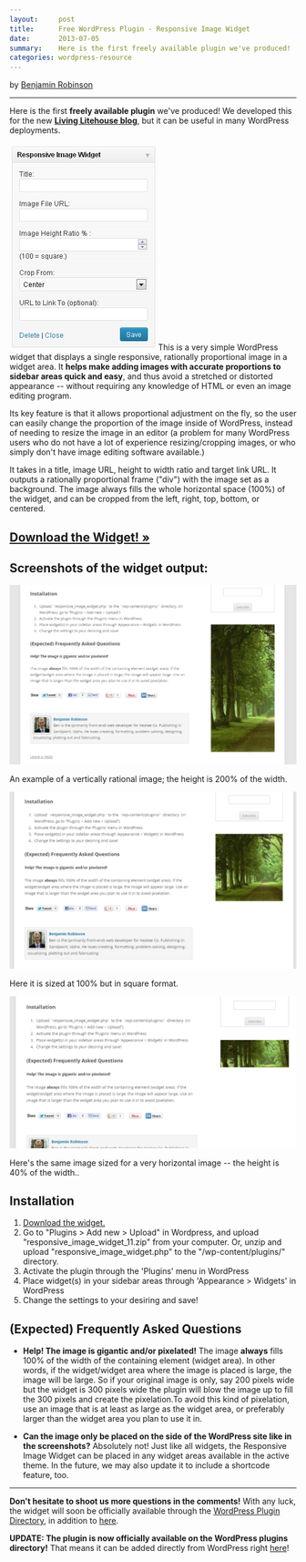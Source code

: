 ```yaml
---
layout:     post
title:      Free WordPress Plugin - Responsive Image Widget
date:       2013-07-05
summary:    Here is the first freely available plugin we've produced!
categories: wordpress-resource
---
```


by <a href="https://plus.google.com/u/2/105617426521194863864?rel=author">Benjamin Robinson</a>

***

Here is the first **freely available plugin** we've produced! We developed this for the new <a title="Living Litehouse blog" href="http://litehousefoods.com/livinglitehouseblog/" target="_blank">**Living Litehouse blog**</a>, but it can be useful in many WordPress deployments.

<a href="/images/responsive-image-widget-screenshot.png"><img class="alignright" src="/images/responsive-image-widget-screenshot.png" /></a>This is a very simple WordPress widget that displays a single responsive, rationally proportional image in a widget area. It **helps make adding images with accurate proportions to sidebar areas quick and easy**, and thus avoid a stretched or distorted appearance -- without requiring any knowledge of HTML or even an image editing program.

Its key feature is that it allows proportional adjustment on the fly, so the user can easily change the proportion of the image inside of WordPress, instead of needing to resize the image in an editor (a problem for many WordPress users who do not have a lot of experience resizing/cropping images, or who simply don't have image editing software available.)

It takes in a title, image URL, height to width ratio and target link URL. It outputs a rationally proportional frame ("div") with the image set as a background. The image always fills the whole horizontal space (100%) of the widget, and can be cropped from the left, right, top, bottom, or centered.

## <a title="Download the Responsive Image Widget" href="http://keokee.com/responsive-image-widget/responsive_image_widget_11.zip">Download the Widget! »</a>

## Screenshots of the widget output:

<a data-mediabox href="/images/riw-example.png"><img class="aligncenter" alt="An example of a vertically rational image (height is 200% of the width)" src="/images/riw-example.png" /></a>

<p class="center">An example of a vertically rational image; the height is 200% of the width.</p>

<a data-mediabox href="/images/riw_example_square.png"><img class="aligncenter" alt="100% -- Square" src="/images/riw_example_square.png" /></a>

<p class="center">Here it is sized at 100% but in square format.</p>

<a data-mediabox href="/images/riw_example_horizontal.png"><img class="aligncenter" alt="Very horizontal image -- the height is 40% of the width.." src="/images/riw_example_horizontal.png" /></a>

<p class="center">Here's the same image sized for a very horizontal image -- the height is 40% of the width..</p>

## Installation

  1. <a href="http://keokee.com/responsive-image-widget/responsive_image_widget_11.zip">Download the widget.</a>
  2. Go to "Plugins &gt; Add new &gt; Upload" in Wordpress, and upload "responsive_image_widget_11.zip" from your computer. Or, unzip and upload "responsive_image_widget.php" to the "/wp-content/plugins/" directory.
  3. Activate the plugin through the 'Plugins' menu in WordPress
  4. Place widget(s) in your sidebar areas through 'Appearance &gt; Widgets' in WordPress
  5. Change the settings to your desiring and save!

## (Expected) Frequently Asked Questions

- **Help! The image is gigantic and/or pixelated!** The image **always** fills 100% of the width of the containing element (widget area). In other words, if the widget/widget area where the image is placed is large, the image will be large. So if your original image is only, say 200 pixels wide but the widget is 300 pixels wide the plugin will blow the image up to fill the 300 pixels and create the pixelation.To avoid this kind of pixelation, use an image that is at least as large as the widget area, or preferably larger than the widget area you plan to use it in.

- **Can the image only be placed on the side of the WordPress site like in the screenshots?** Absolutely not! Just like all widgets, the Responsive Image Widget can be placed in any widget areas available in the active theme. In the future, we may also update it to include a shortcode feature, too.

***

**Don't hesitate to shoot us more questions in the comments!** With any luck, the widget will soon be officially available through the <a title="WordPress Plugin Directory" href="http://wordpress.org/plugins/" target="_blank">WordPress Plugin Directory</a>, in addition to <a href="http://keokee.com/responsive-image-widget/responsive_image_widget_11.zip" target="_blank">here</a>.

**UPDATE: The plugin is now officially available on the WordPress plugins directory!**
That means it can be added directly from WordPress right <a title="Responsive Image Widget" href="http://wordpress.org/plugins/responsive-image-widget/" target="_blank">here</a>!